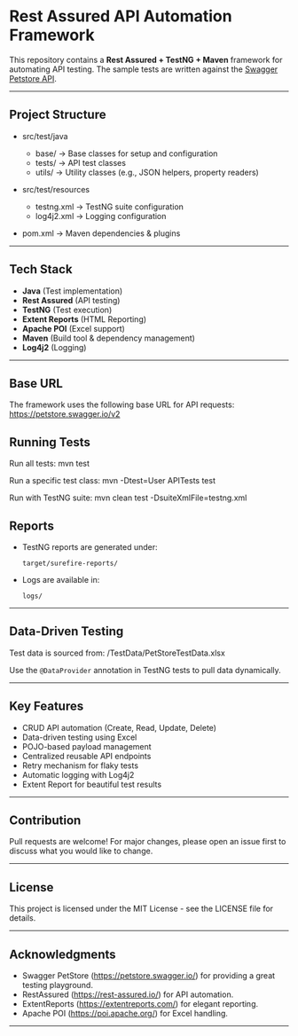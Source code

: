 # Rest Assured API Automation Framework

This repository contains a **Rest Assured + TestNG + Maven** framework for automating
API testing. The sample tests are written against the [Swagger Petstore API](https://petstore.swagger.io/v2).

---

## Project Structure
- src/test/java  
    - base/ → Base classes for setup and configuration  
    - tests/ → API test classes  
    - utils/ → Utility classes (e.g., JSON helpers, property readers)  

- src/test/resources  
    - testng.xml → TestNG suite configuration  
    - log4j2.xml → Logging configuration  

- pom.xml → Maven dependencies & plugins

---

## Tech Stack
- **Java** (Test implementation)
- **Rest Assured** (API testing)
- **TestNG** (Test execution)
- **Extent Reports** (HTML Reporting)
- **Apache POI** (Excel support)
- **Maven** (Build tool & dependency management)
- **Log4j2** (Logging)

---

## Base URL
The framework uses the following base URL for API requests:
https://petstore.swagger.io/v2


## Running Tests

Run all tests:
mvn test


Run a specific test class:
mvn -Dtest=User APITests test


Run with TestNG suite:
mvn clean test -DsuiteXmlFile=testng.xml


## Reports
- TestNG reports are generated under:
    ```
    target/surefire-reports/
    ```
- Logs are available in:
    ```
    logs/
    ```

---

## Data-Driven Testing

Test data is sourced from:
/TestData/PetStoreTestData.xlsx

Use the `@DataProvider` annotation in TestNG tests to pull data dynamically.

---

## Key Features

- CRUD API automation (Create, Read, Update, Delete)
- Data-driven testing using Excel
- POJO-based payload management
- Centralized reusable API endpoints
- Retry mechanism for flaky tests
- Automatic logging with Log4j2
- Extent Report for beautiful test results

---

## Contribution

Pull requests are welcome! For major changes, please open an issue first to discuss what you would like to change.

---

## License

This project is licensed under the MIT License - see the LICENSE file for details.

---

## Acknowledgments

- Swagger PetStore (https://petstore.swagger.io/) for providing a great testing playground.
- RestAssured (https://rest-assured.io/) for API automation.
- ExtentReports (https://extentreports.com/) for elegant reporting.
- Apache POI (https://poi.apache.org/) for Excel handling.

---
